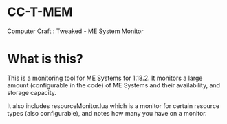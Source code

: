 # CC-T-MEM
Computer Craft : Tweaked - ME System Monitor

# What is this?

This is a monitoring tool for ME Systems for 1.18.2. It monitors a large amount (configurable in the code) of ME Systems and their availability, and storage capacity.

It also includes resourceMonitor.lua which is a monitor for certain resource types (also configurable), and notes how many you have on a monitor. 

